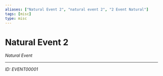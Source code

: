 ```yaml
---
aliases: ["Natural Event 2", "natural event 2", "2 Event Natural"]
tags: [misc]
type: misc
---
```


# Natural Event 2

*Natural Event*

---
*ID: EVENT00001*